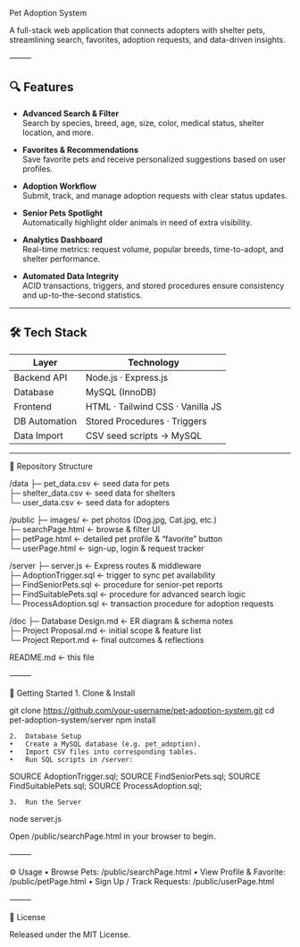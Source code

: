 Pet Adoption System

A full-stack web application that connects adopters with shelter pets, streamlining search, favorites, adoption requests, and data-driven insights.

⸻

## 🔍 Features

- **Advanced Search & Filter**  
  Search by species, breed, age, size, color, medical status, shelter location, and more.

- **Favorites & Recommendations**  
  Save favorite pets and receive personalized suggestions based on user profiles.

- **Adoption Workflow**  
  Submit, track, and manage adoption requests with clear status updates.

- **Senior Pets Spotlight**  
  Automatically highlight older animals in need of extra visibility.

- **Analytics Dashboard**  
  Real-time metrics: request volume, popular breeds, time-to-adopt, and shelter performance.

- **Automated Data Integrity**  
  ACID transactions, triggers, and stored procedures ensure consistency and up-to-the-second statistics.
  
---

## 🛠 Tech Stack

| Layer         | Technology                        |
| ------------- | --------------------------------- |
| Backend API   | Node.js · Express.js              |
| Database      | MySQL (InnoDB)                    |
| Frontend      | HTML · Tailwind CSS · Vanilla JS  |
| DB Automation | Stored Procedures · Triggers      |
| Data Import   | CSV seed scripts → MySQL          |

---

📁 Repository Structure

/data
  ├─ pet_data.csv            ← seed data for pets  
  ├─ shelter_data.csv        ← seed data for shelters  
  └─ user_data.csv           ← seed data for adopters  

/public
  ├─ images/                 ← pet photos (Dog.jpg, Cat.jpg, etc.)  
  ├─ searchPage.html         ← browse & filter UI  
  ├─ petPage.html            ← detailed pet profile & “favorite” button  
  └─ userPage.html           ← sign-up, login & request tracker  

/server
  ├─ server.js               ← Express routes & middleware  
  ├─ AdoptionTrigger.sql     ← trigger to sync pet availability  
  ├─ FindSeniorPets.sql      ← procedure for senior-pet reports  
  ├─ FindSuitablePets.sql    ← procedure for advanced search logic  
  └─ ProcessAdoption.sql     ← transaction procedure for adoption requests  

/doc
  ├─ Database Design.md      ← ER diagram & schema notes  
  ├─ Project Proposal.md     ← initial scope & feature list  
  └─ Project Report.md       ← final outcomes & reflections  

README.md                    ← this file


⸻

🚀 Getting Started
	1.	Clone & Install

git clone https://github.com/your-username/pet-adoption-system.git
cd pet-adoption-system/server
npm install


	2.	Database Setup
	•	Create a MySQL database (e.g. pet_adoption).
	•	Import CSV files into corresponding tables.
	•	Run SQL scripts in /server:

SOURCE AdoptionTrigger.sql;
SOURCE FindSeniorPets.sql;
SOURCE FindSuitablePets.sql;
SOURCE ProcessAdoption.sql;


	3.	Run the Server

node server.js

Open /public/searchPage.html in your browser to begin.

⸻

⚙️ Usage
	•	Browse Pets: /public/searchPage.html
	•	View Profile & Favorite: /public/petPage.html
	•	Sign Up / Track Requests: /public/userPage.html

⸻

📄 License

Released under the MIT License.
